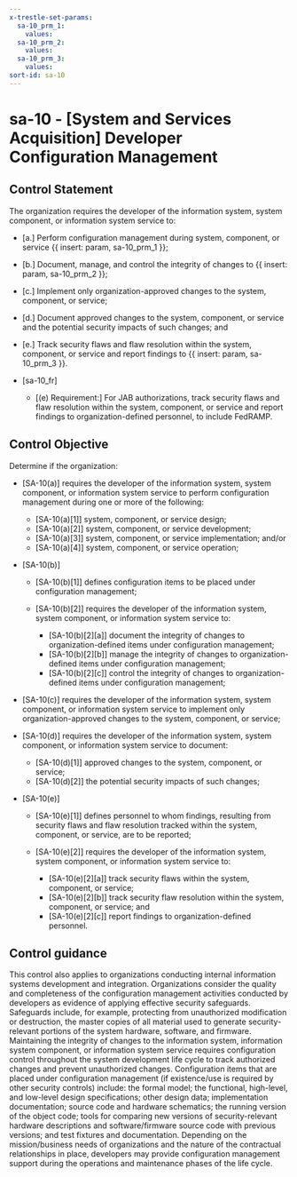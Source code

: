 ```yaml
---
x-trestle-set-params:
  sa-10_prm_1:
    values:
  sa-10_prm_2:
    values:
  sa-10_prm_3:
    values:
sort-id: sa-10
---
```


# sa-10 - \[System and Services Acquisition\] Developer Configuration Management

## Control Statement

The organization requires the developer of the information system, system component, or information system service to:

- \[a.\] Perform configuration management during system, component, or service {{ insert: param, sa-10_prm_1 }};

- \[b.\] Document, manage, and control the integrity of changes to {{ insert: param, sa-10_prm_2 }};

- \[c.\] Implement only organization-approved changes to the system, component, or service;

- \[d.\] Document approved changes to the system, component, or service and the potential security impacts of such changes; and

- \[e.\] Track security flaws and flaw resolution within the system, component, or service and report findings to {{ insert: param, sa-10_prm_3 }}.

- \[sa-10_fr\]

  - \[(e)  Requirement:\] For JAB authorizations, track security flaws and flaw resolution within the system, component, or service and report findings to organization-defined personnel, to include FedRAMP.

## Control Objective

Determine if the organization:

- \[SA-10(a)\] requires the developer of the information system, system component, or information system service to perform configuration management during one or more of the following:

  - \[SA-10(a)[1]\] system, component, or service design;
  - \[SA-10(a)[2]\] system, component, or service development;
  - \[SA-10(a)[3]\] system, component, or service implementation; and/or
  - \[SA-10(a)[4]\] system, component, or service operation;

- \[SA-10(b)\]

  - \[SA-10(b)[1]\] defines configuration items to be placed under configuration management;
  - \[SA-10(b)[2]\] requires the developer of the information system, system component, or information system service to:

    - \[SA-10(b)[2][a]\] document the integrity of changes to organization-defined items under configuration management;
    - \[SA-10(b)[2][b]\] manage the integrity of changes to organization-defined items under configuration management;
    - \[SA-10(b)[2][c]\] control the integrity of changes to organization-defined items under configuration management;

- \[SA-10(c)\] requires the developer of the information system, system component, or information system service to implement only organization-approved changes to the system, component, or service;

- \[SA-10(d)\] requires the developer of the information system, system component, or information system service to document:

  - \[SA-10(d)[1]\] approved changes to the system, component, or service;
  - \[SA-10(d)[2]\] the potential security impacts of such changes;

- \[SA-10(e)\]

  - \[SA-10(e)[1]\] defines personnel to whom findings, resulting from security flaws and flaw resolution tracked within the system, component, or service, are to be reported;
  - \[SA-10(e)[2]\] requires the developer of the information system, system component, or information system service to:

    - \[SA-10(e)[2][a]\] track security flaws within the system, component, or service;
    - \[SA-10(e)[2][b]\] track security flaw resolution within the system, component, or service; and
    - \[SA-10(e)[2][c]\] report findings to organization-defined personnel.

## Control guidance

This control also applies to organizations conducting internal information systems development and integration. Organizations consider the quality and completeness of the configuration management activities conducted by developers as evidence of applying effective security safeguards. Safeguards include, for example, protecting from unauthorized modification or destruction, the master copies of all material used to generate security-relevant portions of the system hardware, software, and firmware. Maintaining the integrity of changes to the information system, information system component, or information system service requires configuration control throughout the system development life cycle to track authorized changes and prevent unauthorized changes. Configuration items that are placed under configuration management (if existence/use is required by other security controls) include: the formal model; the functional, high-level, and low-level design specifications; other design data; implementation documentation; source code and hardware schematics; the running version of the object code; tools for comparing new versions of security-relevant hardware descriptions and software/firmware source code with previous versions; and test fixtures and documentation. Depending on the mission/business needs of organizations and the nature of the contractual relationships in place, developers may provide configuration management support during the operations and maintenance phases of the life cycle.
